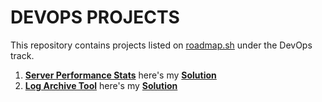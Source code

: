 # DEVOPS PROJECTS
This repository contains projects listed on [roadmap.sh](https://roadmap.sh/) under the DevOps track.

1. [**Server Performance Stats**](https://roadmap.sh/projects/server-stats) here's my [**Solution**](server-performance-stats)
2. [**Log Archive Tool**](https://roadmap.sh/projects/log-archive-tool) here's my [**Solution**](log-archive-tool)